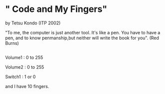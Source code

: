 # " Code and My Fingers"  

by Tetsu Kondo (ITP 2002)
 
 "To me, the computer is just another tool. It's like a pen. You have to have a pen, and to know penmanship,but neither will write the book for you". (Red Burns)
 
##  


Volume1 : 0 to 255 

Volume2 : 0 to 255 

Switch1 : 1 or 0 


and I have 10 fingers.

##  
